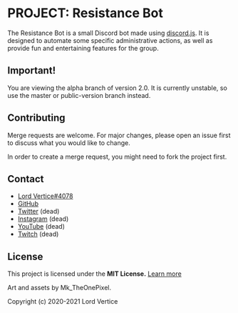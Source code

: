 # PROJECT: Resistance Bot

The Resistance Bot is a small Discord bot made using [discord.js](https://discord.js.org/). It is designed to automate some specific administrative actions, as well as provide fun and entertaining features for the group.

## Important!
You are viewing the alpha branch of version 2.0. It is currently unstable, so use the master or public-version branch instead.

## Contributing
Merge requests are welcome. For major changes, please open an issue first to discuss what you would like to change.  

In order to create a merge request, you might need to fork the project first.

## Contact
- [Lord Vertice#4078](https://discord.gg)
- [GitHub](https://github.com/LordVertice)
- [Twitter](https://twitter.com/lord_vertice) (dead)
- [Instagram](https://www.instagram.com/lordvertice/) (dead)
- [YouTube](https://www.youtube.com/channel/UCC-U2Vlyo96kXhMdjkvWYKQ) (dead)
- [Twitch](https://www.twitch.tv/lordvertice) (dead)

## License
This project is licensed under the **MIT License.** [Learn more](https://choosealicense.com/licenses/mit/)  

Art and assets by Mk_TheOnePixel.

Copyright (c) 2020-2021 Lord Vertice